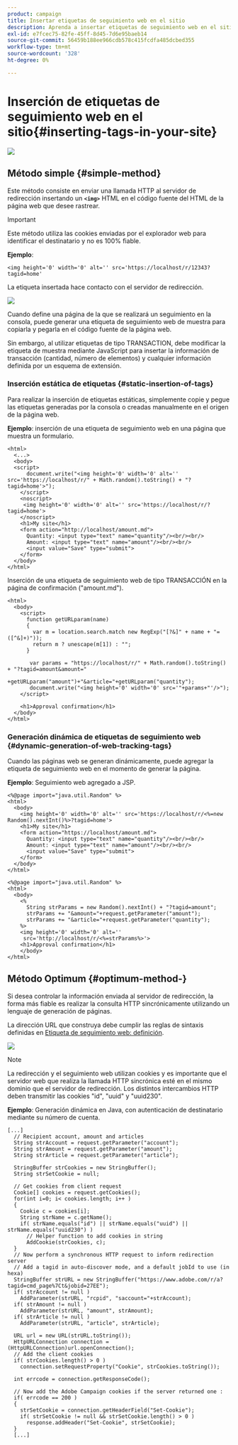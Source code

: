 ```yaml
---
product: campaign
title: Insertar etiquetas de seguimiento web en el sitio
description: Aprenda a insertar etiquetas de seguimiento web en el sitio
exl-id: e7fcec75-82fe-45ff-8d45-7d6e95baeb14
source-git-commit: 56459b188ee966cdb578c415fcdfa485dcbed355
workflow-type: tm+mt
source-wordcount: '328'
ht-degree: 0%

---
```


# Inserción de etiquetas de seguimiento web en el sitio{#inserting-tags-in-your-site}

![](../../assets/v7-only.svg)

## Método simple {#simple-method}

Este método consiste en enviar una llamada HTTP al servidor de redirección insertando un **`<img>`** HTML en el código fuente del HTML de la página web que desee rastrear.

>[!IMPORTANT]
>
>Este método utiliza las cookies enviadas por el explorador web para identificar el destinatario y no es 100% fiable.

**Ejemplo**:

```
<img height='0' width='0' alt='' src='https://localhost/r/12343?tagid=home'
```

La etiqueta insertada hace contacto con el servidor de redirección.

![](assets/d_ncs_integration_webtracking_structure2.png)

Cuando define una página de la que se realizará un seguimiento en la consola, puede generar una etiqueta de seguimiento web de muestra para copiarla y pegarla en el código fuente de la página web.

Sin embargo, al utilizar etiquetas de tipo TRANSACTION, debe modificar la etiqueta de muestra mediante JavaScript para insertar la información de transacción (cantidad, número de elementos) y cualquier información definida por un esquema de extensión.

### Inserción estática de etiquetas {#static-insertion-of-tags}

Para realizar la inserción de etiquetas estáticas, simplemente copie y pegue las etiquetas generadas por la consola o creadas manualmente en el origen de la página web.

**Ejemplo**: inserción de una etiqueta de seguimiento web en una página que muestra un formulario.

```
<html>
  <...>
  <body>
  <script>
      document.write("<img height='0' width='0' alt='' src='https://localhost/r/" + Math.random().toString() + "?tagid=home'>");
    </script>
    <noscript>
     <img height='0' width='0' alt='' src='https://localhost/r/?tagid=home'>
    </noscript>
    <h1>My site</h1>
    <form action="http://localhost/amount.md">
      Quantity: <input type="text" name="quantity"/><br/><br/>
      Amount: <input type="text" name="amount"/><br/><br/>
      <input value="Save" type="submit">
    </form>
  </body>
</html>
```

Inserción de una etiqueta de seguimiento web de tipo TRANSACCIÓN en la página de confirmación (&quot;amount.md&quot;).

```
<html>
  <body>
    <script>
      function getURLparam(name) 
      {
        var m = location.search.match new RegExp("[?&]" + name + "=([^&]+)"));
        return m ? unescape(m[1]) : "";
      }
 
       var params = "https://localhost/r/" + Math.random().toString() + "?tagid=amount&amount="
                      +getURLparam("amount")+"&article="+getURLparam("quantity");
       document.write("<img height='0' width='0' src='"+params+"'/>");
    </script>

    <h1>Approval confirmation</h1>
  </body>
</html>
```

### Generación dinámica de etiquetas de seguimiento web {#dynamic-generation-of-web-tracking-tags}

Cuando las páginas web se generan dinámicamente, puede agregar la etiqueta de seguimiento web en el momento de generar la página.

**Ejemplo**: Seguimiento web agregado a JSP.

```
<%@page import="java.util.Random" %>
<html>
  <body>
    <img height='0' width='0' alt='' src='https://localhost/r/<%=new Random().nextInt()%>?tagid=home'>
    <h1>My site</h1>
    <form action="https://localhost/amount.md">
      Quantity: <input type="text" name="quantity"/><br/><br/>
      Amount: <input type="text" name="amount"/><br/><br/>
      <input value="Save" type="submit">
    </form>
  </body>
</html>
```

```
<%@page import="java.util.Random" %>
<html>
  <body>
    <%  
      String strParams = new Random().nextInt() + "?tagid=amount";
      strParams += "&amount="+request.getParameter("amount");
      strParams += "&article="+request.getParameter("quantity");
    %>
    <img height='0' width='0' alt=''
     src='http://localhost/r/<%=strParams%>'>
    <h1>Approval confirmation</h1>
    </body>
</html>
```

## Método Optimum {#optimum-method-}

Si desea controlar la información enviada al servidor de redirección, la forma más fiable es realizar la consulta HTTP sincrónicamente utilizando un lenguaje de generación de páginas.

La dirección URL que construya debe cumplir las reglas de sintaxis definidas en [Etiqueta de seguimiento web: definición](../../configuration/using/web-tracking-tag--definition.md).

![](assets/d_ncs_integration_webtracking_structure3.png)

>[!NOTE]
>
>La redirección y el seguimiento web utilizan cookies y es importante que el servidor web que realiza la llamada HTTP sincrónica esté en el mismo dominio que el servidor de redirección. Los distintos intercambios HTTP deben transmitir las cookies &quot;id&quot;, &quot;uuid&quot; y &quot;uuid230&quot;.

**Ejemplo**: Generación dinámica en Java, con autenticación de destinatario mediante su número de cuenta.

```
[...]
  // Recipient account, amount and articles
  String strAccount = request.getParameter("account");
  String strAmount = request.getParameter("amount");
  String strArticle = request.getParameter("article");

  StringBuffer strCookies = new StringBuffer();
  String strSetCookie = null;

  // Get cookies from client request
  Cookie[] cookies = request.getCookies();
  for(int i=0; i< cookies.length; i++ )
  {
    Cookie c = cookies[i];
    String strName = c.getName();
    if( strName.equals("id") || strName.equals("uuid") || strName.equals("uuid230") )
      // Helper function to add cookies in string
      AddCookie(strCookies, c);
  }
  // Now perform a synchronous HTTP request to inform redirection server
  // Add a tagid in auto-discover mode, and a default jobId to use (in hexa)
  StringBuffer strURL = new StringBuffer("https://www.adobe.com/r/a?tagid=cmd_page%7Ct&jobid=27EE");
  if( strAccount != null )
    AddParameter(strURL, "rcpid", "saccount="+strAccount);
  if( strAmount != null )
    AddParameter(strURL, "amount", strAmount);
  if( strArticle != null )
    AddParameter(strURL, "article", strArticle);
  
  URL url = new URL(strURL.toString());
  HttpURLConnection connection = (HttpURLConnection)url.openConnection();
  // Add the client cookies
  if( strCookies.length() > 0 )
    connection.setRequestProperty("Cookie", strCookies.toString());

  int errcode = connection.getResponseCode();

  // Now add the Adobe Campaign cookies if the server returned one :
  if( errcode == 200 )
  {
    strSetCookie = connection.getHeaderField("Set-Cookie");
    if( strSetCookie != null && strSetCookie.length() > 0 )
      response.addHeader("Set-Cookie", strSetCookie);
  }
  [...]
```
